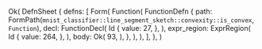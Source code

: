 Ok(
    DefnSheet {
        defns: [
            Form(
                Function(
                    FunctionDefn {
                        path: FormPath(`mnist_classifier::line_segment_sketch::convexity::is_convex`, `Function`),
                        decl: FunctionDecl(
                            Id {
                                value: 27,
                            },
                        ),
                        expr_region: ExprRegion(
                            Id {
                                value: 264,
                            },
                        ),
                        body: Ok(
                            93,
                        ),
                    },
                ),
            ),
        ],
    },
)